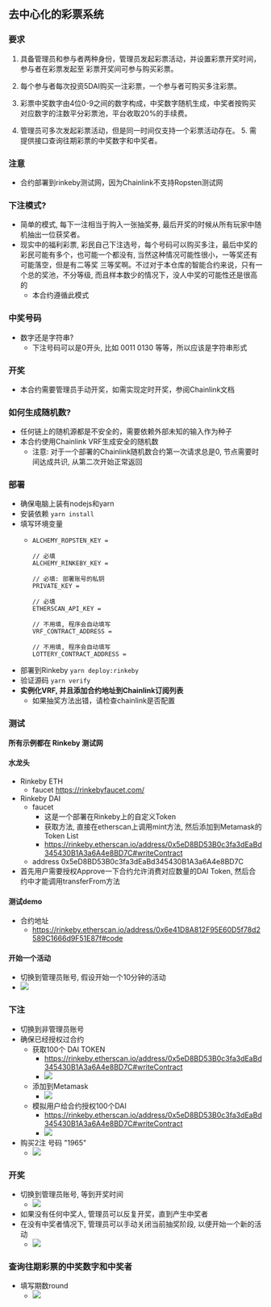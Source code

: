 ## 去中心化的彩票系统
### 要求
1. 具备管理员和参与者两种身份，管理员发起彩票活动，并设置彩票开奖时间，参与者在彩票发起⾄ 彩票开奖间可参与购买彩票。 

2. 每个参与者每次投资5DAI购买⼀注彩票，⼀个参与者可购买多注彩票。 
   
3. 彩票中奖数字由4位0-9之间的数字构成，中奖数字随机⽣成，中奖者按购买对应数字的注数平分彩票池，平台收取20%的⼿续费。 
   
4. 管理员可多次发起彩票活动，但是同⼀时间仅⽀持⼀个彩票活动存在。 5. 需提供接⼝查询往期彩票的中奖数字和中奖者。

### 注意
- 合约部署到rinkeby测试网，因为Chainlink不支持Ropsten测试网

### 下注模式?
- 简单的模式, 每下一注相当于购入一张抽奖券, 最后开奖的时候从所有玩家中随机抽出一位获奖者。
- 现实中的福利彩票, 彩民自己下注选号，每个号码可以购买多注，最后中奖的彩民可能有多个，也可能一个都没有, 当然这种情况可能性很小，一等奖还有可能落空，但是有二等奖 三等奖啊。不过对于本仓库的智能合约来说，只有一个总的奖池，不分等级, 而且样本数少的情况下，没人中奖的可能性还是很高的
  + 本合约遵循此模式
### 中奖号码
- 数字还是字符串?
  + 下注号码可以是0开头, 比如 0011 0130 等等，所以应该是字符串形式
### 开奖
- 本合约需要管理员手动开奖，如需实现定时开奖，参阅Chainlink文档
### 如何生成随机数?
- 任何链上的随机源都是不安全的，需要依赖外部未知的输入作为种子
- 本合约使用Chainlink VRF生成安全的随机数
  + 注意: 对于一个部署的Chainlink随机数合约第一次请求总是0, 节点需要时间达成共识, 从第二次开始正常返回
### 部署
- 确保电脑上装有nodejs和yarn
- 安装依赖 `yarn install`
- 填写环境变量
  - ```
    ALCHEMY_ROPSTEN_KEY = 

    // 必填
    ALCHEMY_RINKEBY_KEY = 

    // 必填: 部署账号的私钥
    PRIVATE_KEY = 

    // 必填
    ETHERSCAN_API_KEY = 

    // 不用填, 程序会自动填写
    VRF_CONTRACT_ADDRESS = 

    // 不用填, 程序会自动填写
    LOTTERY_CONTRACT_ADDRESS = 
    ```
- 部署到Rinkeby `yarn deploy:rinkeby`
- 验证源码 `yarn verify`
- **实例化VRF, 并且添加合约地址到Chainlink订阅列表**
  - 如果抽奖方法出错，请检查chainlink是否配置
### 测试
**所有示例都在 Rinkeby 测试网**
#### 水龙头
- Rinkeby ETH
  - faucet https://rinkebyfaucet.com/
- Rinkeby DAI
  - faucet 
    - 这是一个部署在Rinkeby上的自定义Token
    - 获取方法, 直接在etherscan上调用mint方法, 然后添加到Metamask的Token List
    - https://rinkeby.etherscan.io/address/0x5eD8BD53B0c3fa3dEaBd345430B1A3a6A4e8BD7C#writeContract
  - address 0x5eD8BD53B0c3fa3dEaBd345430B1A3a6A4e8BD7C
- 首先用户需要授权Approve一下合约允许消费对应数量的DAI Token, 然后合约中才能调用transferFrom方法
#### 测试demo
- 合约地址 
  - https://rinkeby.etherscan.io/address/0x6e41D8A812F95E60D5f78d2589C1666d9F51E87f#code
#### 开始一个活动
- 切换到管理员账号, 假设开始一个10分钟的活动
- ![](./screenshots/start.PNG)
### 下注
- 切换到非管理员账号
- 确保已经授权过合约
  - 获取100个 DAI TOKEN
    - https://rinkeby.etherscan.io/address/0x5eD8BD53B0c3fa3dEaBd345430B1A3a6A4e8BD7C#writeContract
    - ![](./screenshots/mint.PNG)
  - 添加到Metamask
    - ![](./screenshots/metamask.PNG)
  - 模拟用户给合约授权100个DAI
    - https://rinkeby.etherscan.io/address/0x5eD8BD53B0c3fa3dEaBd345430B1A3a6A4e8BD7C#writeContract
    - ![](./screenshots/approve.PNG)
- 购买2注 号码 "1965"
  - ![](./screenshots/buy.PNG)
### 开奖
- 切换到管理员账号, 等到开奖时间
  - ![](./screenshots/prize.PNG)
- 如果没有任何中奖人, 管理员可以反复开奖，直到产生中奖者
- 在没有中奖者情况下, 管理员可以手动关闭当前抽奖阶段, 以便开始一个新的活动
  - ![](./screenshots/close.PNG)
### 查询往期彩票的中奖数字和中奖者
- 填写期数round
  - ![](./screenshots/query.PNG)